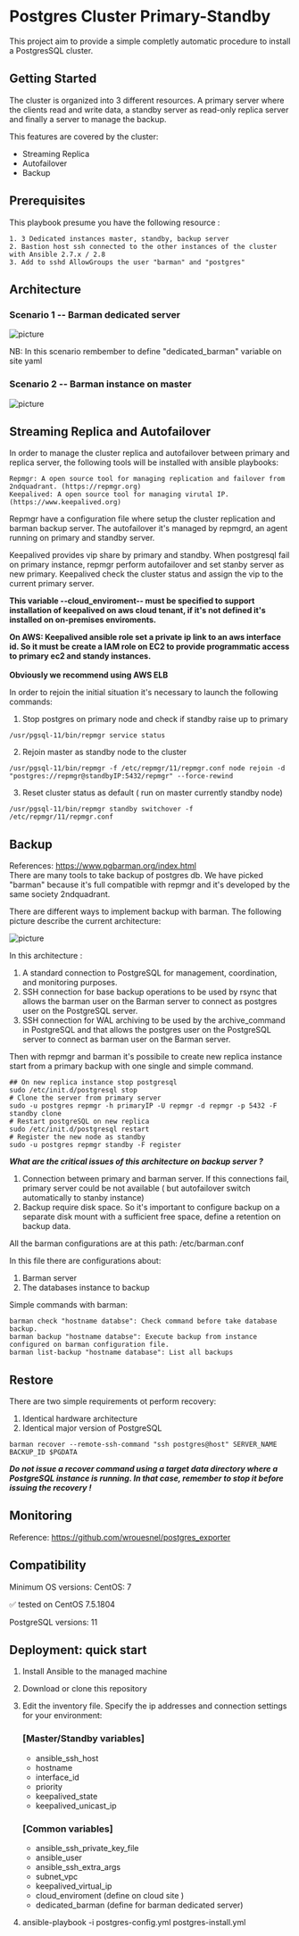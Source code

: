 # Postgres Cluster Primary-Standby #

This project aim to provide a simple completly automatic procedure to install a PostgresSQL cluster.

## Getting Started ##

The cluster is organized into 3 different resources. A primary server where the clients  read and write data, a standby server as read-only replica server and finally a server to manage the backup.

This features are covered by the cluster:

* Streaming Replica
* Autofailover
* Backup

## Prerequisites  ##

This playbook presume you have the following resource :
```
1. 3 Dedicated instances master, standby, backup server
2. Bastion host ssh connected to the other instances of the cluster with Ansible 2.7.x / 2.8
3. Add to sshd AllowGroups the user "barman" and "postgres" 
```

## Architecture ##

### Scenario 1 -- Barman dedicated server

![picture](images/postgres.png)

NB: In this scenario rembember to define "dedicated_barman" variable on site yaml

### Scenario 2 -- Barman instance on master 

![picture](images/postgres2.png)


## Streaming Replica and Autofailover ##

In order to manage the cluster replica and autofailover between primary and replica server, the following tools will be installed with ansible playbooks:
 
```
Repmgr: A open source tool for managing replication and failover from 2ndquadrant. (https://repmgr.org)
Keepalived: A open source tool for managing virutal IP. (https://www.keepalived.org)

```

Repmgr have a configuration file where setup the cluster replication and barman backup server.
The autofailover it's managed by repmgrd, an agent running on primary and standby server.
 
Keepalived provides vip share by primary and standby. When postgresql fail on primary instance, repmgr perform autofailover and set stanby server as new primary. Keepalived check the cluster status and assign the vip to the current primary server.

**This variable --cloud_enviroment-- must be specified to support installation of keepalived on aws cloud tenant, if it's not defined it's installed on on-premises enviroments.**

**On AWS: Keepalived ansible role set a private ip link to an aws interface id. So it must be create a IAM role on EC2 to provide programmatic access to primary ec2  and standy instances. <br/><br/> Obviously we recommend using AWS ELB**

In order to rejoin the initial situation it's necessary to launch the following commands:

1. Stop postgres on primary node and check if standby raise up to primary
```
/usr/pgsql-11/bin/repmgr service status
```
2. Rejoin master as standby node to the cluster
```
/usr/pgsql-11/bin/repmgr -f /etc/repmgr/11/repmgr.conf node rejoin -d "postgres://repmgr@standbyIP:5432/repmgr" --force-rewind
```
3. Reset cluster status as default ( run on master currently standby node)
```
/usr/pgsql-11/bin/repmgr standby switchover -f /etc/repmgr/11/repmgr.conf
```


## Backup ##

References: https://www.pgbarman.org/index.html <br>
There are many tools to take backup of postgres db. We have picked "barman" because it's full compatible with repmgr and it's developed by the same society 2ndquadrant.

There are different ways to implement backup with barman. The following picture describe the current architecture:

![picture](images/barman.png)

In this architecture :
1. A standard connection to PostgreSQL for management, coordination, and monitoring purposes.
2. SSH connection for base backup operations to be used by rsync that allows the barman user on the Barman server to connect as postgres user on the PostgreSQL server.
3. SSH connection for WAL archiving to be used by the archive_command in PostgreSQL and that allows the postgres user on the PostgreSQL server to connect as barman user on the Barman server.
   
Then with repmgr and barman it's possibile to create new replica instance start from a primary backup with one single and simple command. 

```
## On new replica instance stop postgresql 
sudo /etc/init.d/postgresql stop
# Clone the server from primary server
sudo -u postgres repmgr -h primaryIP -U repmgr -d repmgr -p 5432 -F standby clone
# Restart postgreSQL on new replica
sudo /etc/init.d/postgresql restart
# Register the new node as standby
sudo -u postgres repmgr standby -F register
```

***What are the critical issues of this architecture on backup server ?***

1. Connection between primary and barman server. If this connections fail, primary server could be not available ( but autofailover switch automatically to stanby instance)
2. Backup require disk space. So it's important to configure backup on a separate disk mount with a sufficient free space, define a retention on backup data.

All the barman configurations are at this path: /etc/barman.conf

In this file there are configurations about:
 1. Barman server 
 2. The databases instance to backup 

Simple commands with barman:

```
barman check "hostname databse": Check command before take database backup.
barman backup "hostname databse": Execute backup from instance configured on barman configuration file.
barman list-backup "hostname database": List all backups

```
## Restore ##

There are two simple requirements ot perform recovery:

1. Identical hardware architecture
2. Identical major version of PostgreSQL 

```
barman recover --remote-ssh-command "ssh postgres@host" SERVER_NAME BACKUP_ID $PGDATA
```

***Do not issue a recover command using a target data directory where a PostgreSQL instance is running. In that case, remember to stop it before issuing the recovery !*** 

## Monitoring ##

Reference: https://github.com/wrouesnel/postgres_exporter

## Compatibility ##

Minimum OS versions:
CentOS: 7

✅ tested on CentOS 7.5.1804

PostgreSQL versions: 11

## Deployment: quick start ##

1. Install Ansible to the managed machine
2. Download or clone this repository
3. Edit the inventory file. Specify the ip addresses and connection settings for your environment:
    ### [Master/Standby variables]
    * ansible_ssh_host
    * hostname
    * interface_id
    * priority
    * keepalived_state
    * keepalived_unicast_ip
    ### [Common variables]
    * ansible_ssh_private_key_file
    * ansible_user
    * ansible_ssh_extra_args
    * subnet_vpc
    * keepalived_virtual_ip
    * cloud_enviroment (define on cloud site )
    * dedicated_barman (define for barman dedicated server)
  
4. ansible-playbook -i postgres-config.yml postgres-install.yml